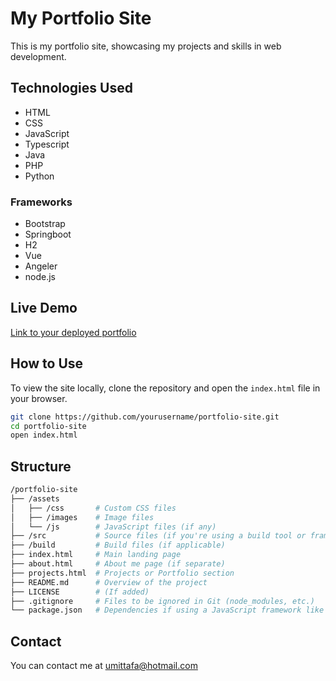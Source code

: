 # My Portfolio Site

This is my portfolio site, showcasing my projects and skills in web development.

## Technologies Used
- HTML
- CSS
- JavaScript
- Typescript
- Java
- PHP
- Python

### Frameworks
- Bootstrap
- Springboot
- H2
- Vue
- Angeler
- node.js

## Live Demo
[Link to your deployed portfolio](https://yourportfolio.com)

## How to Use
To view the site locally, clone the repository and open the `index.html` file in your browser.

```bash
git clone https://github.com/yourusername/portfolio-site.git
cd portfolio-site
open index.html
```
## Structure
```bash
/portfolio-site
├── /assets
│   ├── /css       # Custom CSS files
│   ├── /images    # Image files
│   └── /js        # JavaScript files (if any)
├── /src           # Source files (if you're using a build tool or framework)
├── /build         # Build files (if applicable)
├── index.html     # Main landing page
├── about.html     # About me page (if separate)
├── projects.html  # Projects or Portfolio section
├── README.md      # Overview of the project
├── LICENSE        # (If added)
├── .gitignore     # Files to be ignored in Git (node_modules, etc.)
└── package.json   # Dependencies if using a JavaScript framework like React
```
## Contact
You can contact me at umittafa@hotmail.com
